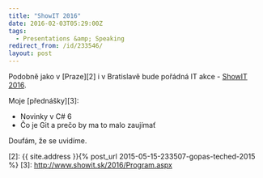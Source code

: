 ```yaml
---
title: "ShowIT 2016"
date: 2016-02-03T05:29:00Z
tags:
  - Presentations &amp; Speaking
redirect_from: /id/233546/
layout: post
---
```

Podobně jako v [Praze][2] i v Bratislavě bude pořádná IT akce - [ShowIT 2016][1].

Moje [přednášky][3]:

* Novinky v C# 6
* Čo je Git a prečo by ma to malo zaujímať

Doufám, že se uvidíme.

[1]: http://www.showit.sk/2016
[2]: {{ site.address }}{% post_url 2015-05-15-233507-gopas-teched-2015 %}
[3]: http://www.showit.sk/2016/Program.aspx
